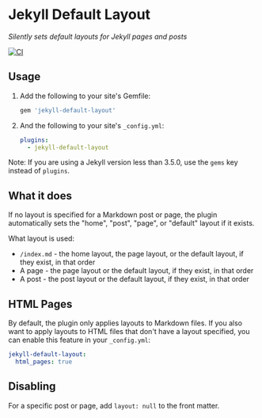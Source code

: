 # Jekyll Default Layout

*Silently sets default layouts for Jekyll pages and posts*

[![CI](https://github.com/benbalter/jekyll-default-layout/actions/workflows/ci.yml/badge.svg)](https://github.com/benbalter/jekyll-default-layout/actions/workflows/ci.yml)

## Usage

1. Add the following to your site's Gemfile:

    ```ruby
    gem 'jekyll-default-layout'
    ```

2. And the following to your site's `_config.yml`:

    ```yml
    plugins:
      - jekyll-default-layout
    ```

Note: If you are using a Jekyll version less than 3.5.0, use the `gems` key instead of `plugins`.

## What it does

If no layout is specified for a Markdown post or page, the plugin automatically sets the "home", "post", "page", or "default" layout if it exists.

What layout is used:

* `/index.md` - the home layout, the page layout, or the default layout, if they exist, in that order
* A page - the page layout or the default layout, if they exist, in that order
* A post - the post layout or the default layout, if they exist, in that order

## HTML Pages

By default, the plugin only applies layouts to Markdown files. If you also want to apply layouts to HTML files that don't have a layout specified, you can enable this feature in your `_config.yml`:

```yml
jekyll-default-layout:
  html_pages: true
```

## Disabling

For a specific post or page, add `layout: null` to the front matter.
